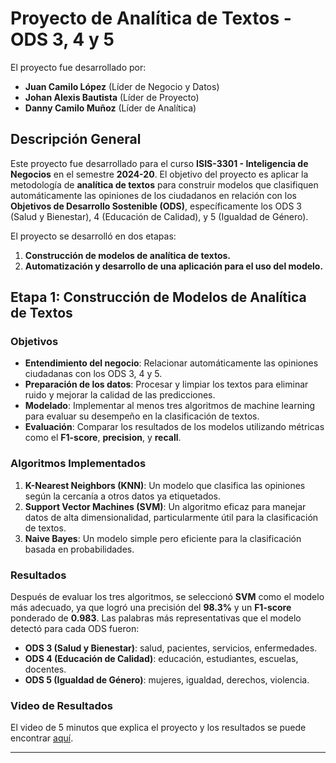 # Proyecto de Analítica de Textos - ODS 3, 4 y 5

El proyecto fue desarrollado por:

- **Juan Camilo López** (Líder de Negocio y Datos)
- **Johan Alexis Bautista** (Líder de Proyecto)
- **Danny Camilo Muñoz** (Líder de Analítica)

## Descripción General

Este proyecto fue desarrollado para el curso **ISIS-3301 - Inteligencia de Negocios** en el semestre **2024-20**. El objetivo del proyecto es aplicar la metodología de **analítica de textos** para construir modelos que clasifiquen automáticamente las opiniones de los ciudadanos en relación con los **Objetivos de Desarrollo Sostenible (ODS)**, específicamente los ODS 3 (Salud y Bienestar), 4 (Educación de Calidad), y 5 (Igualdad de Género).

El proyecto se desarrolló en dos etapas:

1. **Construcción de modelos de analítica de textos.**
2. **Automatización y desarrollo de una aplicación para el uso del modelo.**

## Etapa 1: Construcción de Modelos de Analítica de Textos

### Objetivos

- **Entendimiento del negocio**: Relacionar automáticamente las opiniones ciudadanas con los ODS 3, 4 y 5.
- **Preparación de los datos**: Procesar y limpiar los textos para eliminar ruido y mejorar la calidad de las predicciones.
- **Modelado**: Implementar al menos tres algoritmos de machine learning para evaluar su desempeño en la clasificación de textos.
- **Evaluación**: Comparar los resultados de los modelos utilizando métricas como el **F1-score**, **precision**, y **recall**.

### Algoritmos Implementados

1. **K-Nearest Neighbors (KNN)**: Un modelo que clasifica las opiniones según la cercanía a otros datos ya etiquetados.
2. **Support Vector Machines (SVM)**: Un algoritmo eficaz para manejar datos de alta dimensionalidad, particularmente útil para la clasificación de textos.
3. **Naive Bayes**: Un modelo simple pero eficiente para la clasificación basada en probabilidades.

### Resultados

Después de evaluar los tres algoritmos, se seleccionó **SVM** como el modelo más adecuado, ya que logró una precisión del **98.3%** y un **F1-score** ponderado de **0.983**. Las palabras más representativas que el modelo detectó para cada ODS fueron:

- **ODS 3 (Salud y Bienestar)**: salud, pacientes, servicios, enfermedades.
- **ODS 4 (Educación de Calidad)**: educación, estudiantes, escuelas, docentes.
- **ODS 5 (Igualdad de Género)**: mujeres, igualdad, derechos, violencia.

### Video de Resultados

El video de 5 minutos que explica el proyecto y los resultados se puede encontrar [aquí](https://uniandes.padlet.org/mavillam/exposici-n-proyecto-anal-tica-de-texto-de-bi-202420).

---
